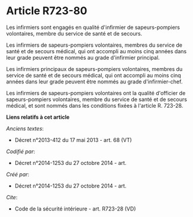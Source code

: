 # Article R723-80

Les infirmiers sont engagés en qualité d'infirmier de sapeurs-pompiers volontaires, membre du service de santé et de
secours. 

Les infirmiers de sapeurs-pompiers volontaires, membres du service de santé et de secours médical, qui ont accompli au moins
cinq années dans leur grade peuvent être nommés au grade d'infirmier principal. 

Les infirmiers principaux de sapeurs-pompiers volontaires, membres du service de santé et de secours médical, qui ont
accompli au moins cinq années dans leur grade peuvent être nommés au grade d'infirmier-chef. 

Les infirmiers de sapeurs-pompiers volontaires ont la qualité d'officier de sapeurs-pompiers volontaires, membre du service
de santé et de secours médical, et sont nommés dans les conditions fixées à l'article R. 723-28.

**Liens relatifs à cet article**

_Anciens textes_:

  - Décret n°2013-412 du 17 mai 2013 - art. 68 (VT)

_Codifié par_:

  - Décret n°2014-1253 du 27 octobre 2014 - art.

_Créé par_:

  - Décret n°2014-1253 du 27 octobre 2014 - art.

_Cite_:

  - Code de la sécurité intérieure - art. R723-28 (VD)
